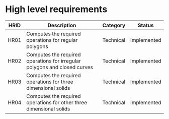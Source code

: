 # High level requirements
HRID |	Description |	Category |	Status |
-------|------------------------|------|------|
HR01 |	Computes the required operations for regular polygons |	Technical |	Implemented |
HR02 |	Computes the required operations for irregular polygons and closed curves |	Technical |	Implemented |
HR03 |	Computes the required operations for three dimensional solids |	Technical |	Implemented |
HR04 |	Computes the required operations for other three dimensional solids |	Technical |	Implemented | 
